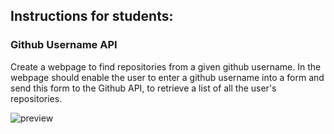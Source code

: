 ## Instructions for students:

### Github Username API

Create a webpage to find repositories from a given github username. In the webpage  should enable the user to enter a github username into a form and send this form to the Github API, to retrieve a list of all the user's repositories.


  
  ![preview](./demo.gif)








 
